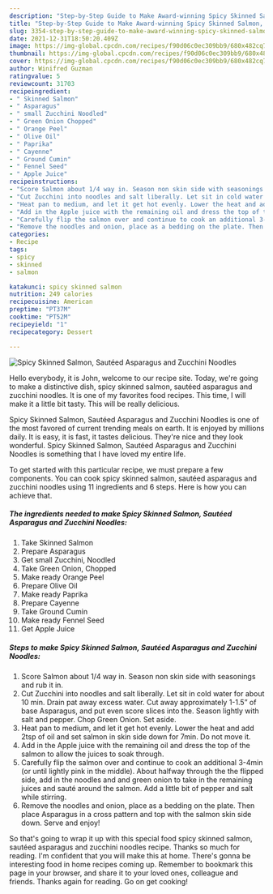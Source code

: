 ```yaml
---
description: "Step-by-Step Guide to Make Award-winning Spicy Skinned Salmon, Sautéed Asparagus and Zucchini Noodles"
title: "Step-by-Step Guide to Make Award-winning Spicy Skinned Salmon, Sautéed Asparagus and Zucchini Noodles"
slug: 3354-step-by-step-guide-to-make-award-winning-spicy-skinned-salmon-sauteed-asparagus-and-zucchini-noodles
date: 2021-12-31T18:50:20.409Z
image: https://img-global.cpcdn.com/recipes/f90d06c0ec309bb9/680x482cq70/spicy-skinned-salmon-sauteed-asparagus-and-zucchini-noodles-recipe-main-photo.jpg
thumbnail: https://img-global.cpcdn.com/recipes/f90d06c0ec309bb9/680x482cq70/spicy-skinned-salmon-sauteed-asparagus-and-zucchini-noodles-recipe-main-photo.jpg
cover: https://img-global.cpcdn.com/recipes/f90d06c0ec309bb9/680x482cq70/spicy-skinned-salmon-sauteed-asparagus-and-zucchini-noodles-recipe-main-photo.jpg
author: Winifred Guzman
ratingvalue: 5
reviewcount: 31703
recipeingredient:
- " Skinned Salmon"
- " Asparagus"
- " small Zucchini Noodled"
- " Green Onion Chopped"
- " Orange Peel"
- " Olive Oil"
- " Paprika"
- " Cayenne"
- " Ground Cumin"
- " Fennel Seed"
- " Apple Juice"
recipeinstructions:
- "Score Salmon about 1/4 way in. Season non skin side with seasonings and rub it in."
- "Cut Zucchini into noodles and salt liberally. Let sit in cold water for about 10 min. Drain pat away excess water. Cut away approximately 1-1.5” of base Asparagus, and put even score slices into the. Season lightly with salt and pepper. Chop Green Onion. Set aside."
- "Heat pan to medium, and let it get hot evenly. Lower the heat and add 2tsp of oil and set salmon in skin side down for 7min. Do not move it."
- "Add in the Apple juice with the remaining oil and dress the top of the salmon to allow the juices to soak through."
- "Carefully flip the salmon over and continue to cook an additional 3-4min (or until lightly pink in the middle). About halfway through the the flipped side, add in the noodles and and green onion to take in the remaining juices and sauté around the salmon. Add a little bit of pepper and salt while stirring."
- "Remove the noodles and onion, place as a bedding on the plate. Then place Asparagus in a cross pattern and top with the salmon skin side down. Serve and enjoy!"
categories:
- Recipe
tags:
- spicy
- skinned
- salmon

katakunci: spicy skinned salmon 
nutrition: 249 calories
recipecuisine: American
preptime: "PT37M"
cooktime: "PT52M"
recipeyield: "1"
recipecategory: Dessert

---
```



![Spicy Skinned Salmon, Sautéed Asparagus and Zucchini Noodles](https://img-global.cpcdn.com/recipes/f90d06c0ec309bb9/680x482cq70/spicy-skinned-salmon-sauteed-asparagus-and-zucchini-noodles-recipe-main-photo.jpg)

Hello everybody, it is John, welcome to our recipe site. Today, we're going to make a distinctive dish, spicy skinned salmon, sautéed asparagus and zucchini noodles. It is one of my favorites food recipes. This time, I will make it a little bit tasty. This will be really delicious.



Spicy Skinned Salmon, Sautéed Asparagus and Zucchini Noodles is one of the most favored of current trending meals on earth. It is enjoyed by millions daily. It is easy, it is fast, it tastes delicious. They're nice and they look wonderful. Spicy Skinned Salmon, Sautéed Asparagus and Zucchini Noodles is something that I have loved my entire life.


To get started with this particular recipe, we must prepare a few components. You can cook spicy skinned salmon, sautéed asparagus and zucchini noodles using 11 ingredients and 6 steps. Here is how you can achieve that.

<!--inarticleads1-->

##### The ingredients needed to make Spicy Skinned Salmon, Sautéed Asparagus and Zucchini Noodles:

1. Take  Skinned Salmon
1. Prepare  Asparagus
1. Get  small Zucchini, Noodled
1. Take  Green Onion, Chopped
1. Make ready  Orange Peel
1. Prepare  Olive Oil
1. Make ready  Paprika
1. Prepare  Cayenne
1. Take  Ground Cumin
1. Make ready  Fennel Seed
1. Get  Apple Juice




<!--inarticleads2-->

##### Steps to make Spicy Skinned Salmon, Sautéed Asparagus and Zucchini Noodles:

1. Score Salmon about 1/4 way in. Season non skin side with seasonings and rub it in.
1. Cut Zucchini into noodles and salt liberally. Let sit in cold water for about 10 min. Drain pat away excess water. Cut away approximately 1-1.5” of base Asparagus, and put even score slices into the. Season lightly with salt and pepper. Chop Green Onion. Set aside.
1. Heat pan to medium, and let it get hot evenly. Lower the heat and add 2tsp of oil and set salmon in skin side down for 7min. Do not move it.
1. Add in the Apple juice with the remaining oil and dress the top of the salmon to allow the juices to soak through.
1. Carefully flip the salmon over and continue to cook an additional 3-4min (or until lightly pink in the middle). About halfway through the the flipped side, add in the noodles and and green onion to take in the remaining juices and sauté around the salmon. Add a little bit of pepper and salt while stirring.
1. Remove the noodles and onion, place as a bedding on the plate. Then place Asparagus in a cross pattern and top with the salmon skin side down. Serve and enjoy!




So that's going to wrap it up with this special food spicy skinned salmon, sautéed asparagus and zucchini noodles recipe. Thanks so much for reading. I'm confident that you will make this at home. There's gonna be interesting food in home recipes coming up. Remember to bookmark this page in your browser, and share it to your loved ones, colleague and friends. Thanks again for reading. Go on get cooking!
